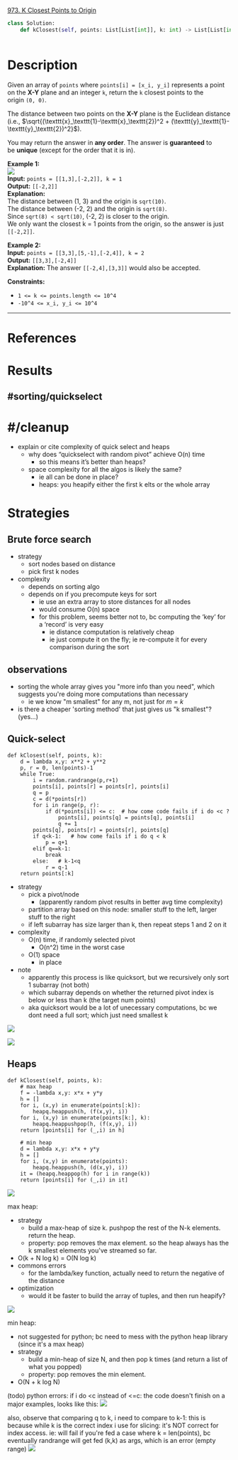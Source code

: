 [973. K Closest Points to Origin](https://leetcode.com/problems/k-closest-points-to-origin/)

```python
class Solution:
    def kClosest(self, points: List[List[int]], k: int) -> List[List[int]]:
        
```

# Description
Given an array of `points` where `points[i] = [x_i, y_i]` represents a point on the **X-Y** plane and an integer `k`, return the `k` closest points to the origin `(0, 0)`.

The distance between two points on the **X-Y** plane is the Euclidean distance (i.e., $\sqrt{(\texttt{x}_\texttt{1}-\texttt{x}_\texttt{2})^2 + (\texttt{y}_\texttt{1}-\texttt{y}_\texttt{2})^2}$).

You may return the answer in **any order**. The answer is **guaranteed** to be **unique** (except for the order that it is in).

**Example 1:**  
![](../!assets/attachments/Pasted%20image%2020240224221455.png)  
**Input:** `points = [[1,3],[-2,2]], k = 1`  
**Output:** `[[-2,2]]`  
**Explanation:**  
The distance between (1, 3) and the origin is `sqrt(10)`.  
The distance between (-2, 2) and the origin is `sqrt(8)`.  
Since `sqrt(8) < sqrt(10)`, (-2, 2) is closer to the origin.  
We only want the closest k = 1 points from the origin, so the answer is just `[[-2,2]]`.  

**Example 2:**  
**Input:** `points = [[3,3],[5,-1],[-2,4]], k = 2`  
**Output:** `[[3,3],[-2,4]]`  
**Explanation:** The answer `[[-2,4],[3,3]]` would also be accepted.  

**Constraints:**
- `1 <= k <= points.length <= 10^4`
- `-10^4 <= x_i, y_i <= 10^4`

---



# References

# Results

## #sorting/quickselect 



# #/cleanup 
- explain or cite complexity of quick select and heaps
	- why does “quickselect with random pivot” achieve O(n) time
		- so this means it’s better than heaps?
	- space complexity for all the algos is likely the same?
		- ie all can be done in place?
		- heaps: you heapify either the first k elts or the whole array


# Strategies
## Brute force search
- strategy
	- sort nodes based on distance
	- pick first k nodes
- complexity
	- depends on sorting algo
	- depends on if you precompute keys for sort
		- ie use an extra array to store distances for all nodes
		- would consume O(n) space
		- for this problem, seems better not to, bc computing the ‘key’ for a ‘record’ is very easy
			- ie distance computation is relatively cheap
			- ie just compute it on the fly; ie re-compute it for every comparison during the sort



## observations
- sorting the whole array gives you "more info than you need", which suggests you're doing more computations than necessary
	- ie we know "m smallest" for any m, not just for $m=k$
- is there a cheaper 'sorting method' that just gives us "k smallest"? (yes...)

## Quick-select
```
def kClosest(self, points, k):
    d = lambda x,y: x**2 + y**2
    p, r = 0, len(points)-1
    while True:
        i = random.randrange(p,r+1)
        points[i], points[r] = points[r], points[i]
        q = p
        c = d(*points[r])
        for i in range(p, r):
            if d(*points[i]) <= c:  # how come code fails if i do <c ?
                points[i], points[q] = points[q], points[i]
                q += 1
        points[q], points[r] = points[r], points[q]
        if q<k-1:   # how come fails if i do q < k
            p = q+1
        elif q==k-1:
            break
        else:   # k-1<q
            r = q-1
    return points[:k]
```


- strategy
	- pick a pivot/node
		- (apparently random pivot results in better avg time complexity)
	- partition array based on this node: smaller stuff to the left, larger stuff to the right
	- if left subarray has size larger than k, then repeat steps 1 and 2 on it
- complexity
	- O(n) time, if randomly selected pivot
		- O(n^2) time in the worst case
	- O(1) space
		- in place
- note
	- apparently this process is like quicksort, but we recursively only sort 1 subarray (not both)
	- which subarray depends on whether the returned pivot index is below or less than k (the target num points)
	- aka quicksort would be a lot of unecessary computations, bc we dont need a full sort; which just need smallest k

![](../!assets/attachments/Pasted%20image%2020240304011412.png)



![](../!assets/attachments/Pasted%20image%2020240304011501.png)




## Heaps
```
def kClosest(self, points, k):
    # max heap
    f = -lambda x,y: x*x + y*y
    h = []
    for i, (x,y) in enumerate(points[:k]):
        heapq.heappush(h, (f(x,y), i))
    for i, (x,y) in enumerate(points[k:], k):
        heapq.heappushpop(h, (f(x,y), i))
    return [points[i] for (_,i) in h]

    # min heap
    d = lambda x,y: x*x + y*y
    h = []
    for i, (x,y) in enumerate(points):
        heapq.heappush(h, (d(x,y), i))
    it = (heapq.heappop(h) for i in range(k))
    return [points[i] for (_,i) in it]
```


![](../!assets/attachments/Pasted%20image%2020240224221924.png)

max heap:
- strategy
	- build a max-heap of size k. pushpop the rest of the N-k elements. return the heap.
	- property: pop removes the max element. so the heap always has the k smallest elements you've streamed so far.
- O(k + N log k)  = O(N log k)
- commons errors
	- for the lambda/key function, actually need to return the negative of the distance
- optimization
	- would it be faster to build the array of tuples, and then run heapify?

![](../!assets/attachments/Pasted%20image%2020240224221948.png)


min heap:
- not suggested for python; bc need to mess with the python heap library (since it's a max heap)
- strategy
	- build a min-heap of size N, and then pop k times (and return a list of what you popped)
	- property: pop removes the min element. 
- O(N + k log N)



(todo)
python errors:
if i do <c instead of <=c: the code doesn't finish on a major examples, looks like this:
![](../!assets/attachments/Pasted%20image%2020240224222236.png)

also, observe that comparing q to k, i need to compare to k-1: this is because while k is the correct index i use for slicing: it's NOT correct for index access.
ie: will fail if you're fed a case where k = len(points), bc eventually randrange will get fed (k,k) as args, which is an error (empty range)
![](../!assets/attachments/Pasted%20image%2020240224222250.png)